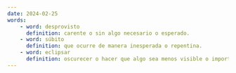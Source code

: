 ```yaml
---
date: 2024-02-25
words:
    - word: desprovisto
      definition: carente o sin algo necesario o esperado.
    - word: súbito
      definition: que ocurre de manera inesperada o repentina.
    - word: eclipsar
      definition: oscurecer o hacer que algo sea menos visible o importante al compararlo con otra cosa.
---
```

